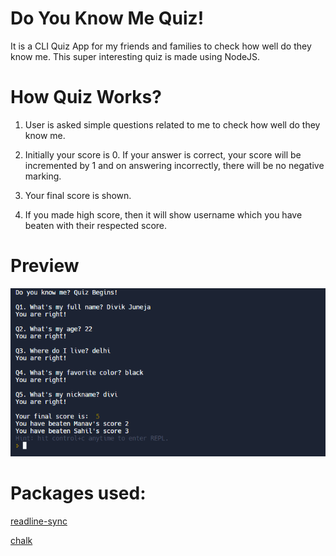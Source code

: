 # Do You Know Me Quiz!
 It is a CLI Quiz App for my friends and families to check how well do they know me. This super interesting quiz is made using NodeJS.

# How Quiz Works?
1. User is asked simple questions related to me to check how well do they know me.

2. Initially your score is 0. If your answer is correct, your score will be incremented by 1 and on answering incorrectly, there will be no negative marking.

3. Your final score is shown.

4. If you made high score, then it will show username which you have beaten with their respected score.

# Preview
![quiz](https://raw.githubusercontent.com/divikjuneja17/Do-You-Know-Me-Quiz/main/Preview%20_knowmequiz.png)

# Packages used:
[readline-sync](https://www.npmjs.com/package/readline-sync)

[chalk](https://www.npmjs.com/package/chalk)